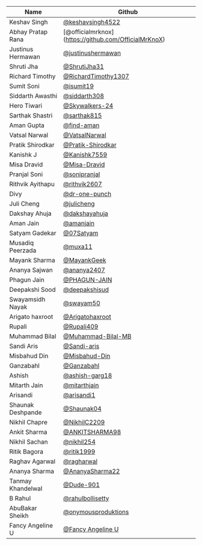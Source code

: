 | Name              | Github                                                        |
| ----------------- | ------------------------------------------------------------- |
| Keshav Singh      | [@keshavsingh4522](https://github.com/keshavsingh4522/)       |
| Abhay Pratap Rana | [@officialmrknox] (https://github.com/OfficialMrKnoX)         |
| Justinus Hermawan | [@justinushermawan](https://github.com/justinushermawan/)     |
| Shruti Jha        | [@ShrutiJha31](https://github.com/ShrutiJha31/)               |
| Richard Timothy   | [@RichardTimothy1307](https://github.com/RichardTimothy1307/) |
| Sumit Soni        | [@isumit19](https://github.com/isumit19/)                     |
| Siddarth Awasthi  | [@siddarth308](https://github.com/siddarth308/)               |
| Hero Tiwari       | [@Skywalkers-24](https://github.com/Skywalkers-24/)           |
| Sarthak Shastri   | [@sarthak815](https://github.com/sarthak815)                  |
| Aman Gupta        | [@find-aman](https://github.com/find-aman)                    |
| Vatsal Narwal     | [@VatsalNarwal](https://github.com/VatsalNarwal)              |
| Pratik Shirodkar  | [@Pratik-Shirodkar](https://github.com/Pratik-Shirodkar)      |
| Kanishk J         | [@Kanishk7559](https://github.com/kanishk7559)                |
| Misa Dravid       | [@Misa-Dravid](https://github.com/misa-bot)                   |
| Pranjal Soni      | [@sonipranjal](https://github.com/sonipranjal)                |
| Rithvik Ayithapu  | [@rithvik2607](https://github.com/rithvik2607)                |
| Divy              | [@dr-one-punch](https://github.com/dr-one-punch)              |
| Juli Cheng        | [@julicheng](https://github.com/julicheng)                    |
| Dakshay Ahuja     | [@dakshayahuja](https://github.com/dakshayahuja)              |
| Aman Jain         | [@amanjain](https://github.io/amnjain)                        |
| Satyam Gadekar    | [@07Satyam](https://github.com/07Satyam)                      |
| Musadiq Peerzada  | [@muxa11](https://github.com/muxa11)                          |
| Mayank Sharma     | [@MayankGeek](https://github.com/MayankGeek)                  |
| Ananya Sajwan     | [@ananya2407](https://github.com/ananya2407)                  |
| Phagun Jain       | [@PHAGUN-JAIN](https://github.com/PHAGUN-JAIN)                |
| Deepakshi Sood    | [@deepakshisud](https://github.com/deepakshisud)              |
| Swayamsidh Nayak  | [@swayam50](https://github.com/swayam50)                      |
| Arigato haxroot   | [@Arigatohaxroot](https://github.com/Arigatohaxroot)          |
| Rupali            | [@Rupali409](https://github.com/Rupali409)                    |
| Muhammad Bilal    | [@Muhammad-Bilal-MB](https://github.com/Muhammad-Bilal-MB)    |
| Sandi Aris        | [@Sandi-aris](https://github.com/sandi-aris)                  |
| Misbahud Din      | [@Misbahud-Din](https://github.com/Misbahud-Din)              |
| Ganzabahl         | [@Ganzabahl](https://github.com/Ganzabahl)                    |
| Ashish            | [@ashish-garg18](https://github.com/ashish-garg18)            |
| Mitarth Jain      | [@mitarthjain](https://github.com/mitarthjain)                |
| Arisandi          | [@arisandi1](https://github.com/arisandi1)                    |
| Shaunak Deshpande | [@Shaunak04](https://github.com/Shaunak04)                    |
| Nikhil Chapre     | [@NikhilC2209](https://github.com/NikhilC2209)                |
| Ankit Sharma      | [@ANKITSHARMA98](https://github.com/ANKITSHARMA98)            |
| Nikhil Sachan     | [@nikhil254](https://github.com/nikhil254)                    |
| Ritik Bagora      | [@ritik1999](https://github.com/ritik1999)                    |
| Raghav Agarwal    | [@ragharwal](https://github.com/ragharwal)                    |
| Ananya Sharma     | [@AnanyaSharma22](https://github.com/AnanyaSharma22)          |
| Tanmay Khandelwal | [@Dude-901](https://github.com/Dude-901)                      |
| B Rahul           | [@rahulbollisetty](https://github.com/rahulbollisetty)        |
| AbuBakar Sheikh   | [@onymousproduktions](https://github.com/onymousproduktions)  |
|Fancy Angeline U   | [@Fancy Angeline U](https://github.com/Fancy-angel)           |
